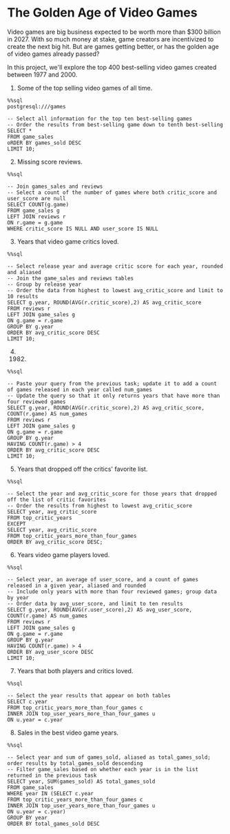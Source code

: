 # The Golden Age of Video Games

Video games are big business expected to be worth more than $300 billion in 2027. With so much money at stake, game creators are incentivized to create
the next big hit. But are games getting better, or has the golden age of video games already passed?

In this project, we'll explore the top 400 best-selling video games created between 1977 and 2000.

1. Some of the top selling video games of all time.
```
%%sql
postgresql:///games

-- Select all information for the top ten best-selling games
-- Order the results from best-selling game down to tenth best-selling
SELECT *
FROM game_sales
oRDER BY games_sold DESC
LIMIT 10;
```

2. Missing score reviews.
```
%%sql 

-- Join games_sales and reviews
-- Select a count of the number of games where both critic_score and user_score are null
SELECT COUNT(g.game)
FROM game_sales g
LEFT JOIN reviews r
ON r.game = g.game
WHERE critic_score IS NULL AND user_score IS NULL
```

3. Years that video game critics loved.
```
%%sql

-- Select release year and average critic score for each year, rounded and aliased
-- Join the game_sales and reviews tables
-- Group by release year
-- Order the data from highest to lowest avg_critic_score and limit to 10 results
SELECT g.year, ROUND(AVG(r.critic_score),2) AS avg_critic_score
FROM reviews r
LEFT JOIN game_sales g
ON g.game = r.game
GROUP BY g.year
ORDER BY avg_critic_score DESC
LIMIT 10;
```

4. 1982.
```
%%sql 

-- Paste your query from the previous task; update it to add a count of games released in each year called num_games
-- Update the query so that it only returns years that have more than four reviewed games
SELECT g.year, ROUND(AVG(r.critic_score),2) AS avg_critic_score, COUNT(r.game) AS num_games
FROM reviews r
LEFT JOIN game_sales g
ON g.game = r.game
GROUP BY g.year
HAVING COUNT(r.game) > 4
ORDER BY avg_critic_score DESC
LIMIT 10;
```

5. Years that dropped off the critics' favorite list.
```
%%sql 

-- Select the year and avg_critic_score for those years that dropped off the list of critic favorites 
-- Order the results from highest to lowest avg_critic_score
SELECT year, avg_critic_score
FROM top_critic_years
EXCEPT
SELECT year, avg_critic_score
FROM top_critic_years_more_than_four_games
ORDER BY avg_critic_score DESC;
```

6. Years video game players loved.
```
%%sql 

-- Select year, an average of user_score, and a count of games released in a given year, aliased and rounded
-- Include only years with more than four reviewed games; group data by year
-- Order data by avg_user_score, and limit to ten results
SELECT g.year, ROUND(AVG(r.user_score),2) AS avg_user_score, COUNT(r.game) AS num_games
FROM reviews r
LEFT JOIN game_sales g
ON g.game = r.game
GROUP BY g.year
HAVING COUNT(r.game) > 4
ORDER BY avg_user_score DESC
LIMIT 10;
```

7. Years that both players and critics loved.
```
%%sql 

-- Select the year results that appear on both tables
SELECT c.year
FROM top_critic_years_more_than_four_games c
INNER JOIN top_user_years_more_than_four_games u
ON u.year = c.year
```

8. Sales in the best video game years.
```
%%sql 

-- Select year and sum of games_sold, aliased as total_games_sold; order results by total_games_sold descending
-- Filter game_sales based on whether each year is in the list returned in the previous task
SELECT year, SUM(games_sold) AS total_games_sold
FROM game_sales
WHERE year IN (SELECT c.year
FROM top_critic_years_more_than_four_games c
INNER JOIN top_user_years_more_than_four_games u
ON u.year = c.year)
GROUP BY year
ORDER BY total_games_sold DESC
```
